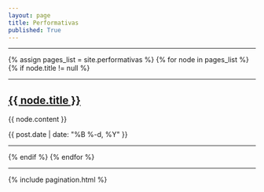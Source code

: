 ```yaml
---
layout: page
title: Performativas
published: True
---
```


<hr>
{% assign pages_list = site.performativas %}
{% for node in pages_list %}
{% if node.title != null %}
<div class="entry">
<!--<div class="posts">-->
<hr>
<div class="entry-content">
<h2 class="entry-title">
<!--<a class="white" href="{{ post.url }}"><span class="icon icon-forward entry-icon"></span>{{ post.title }}</a>-->
<a class="entry-thumb" href="{{ node.url }}" title="Visit {{ node.title }}" target="_blank">
<span class="icon icon-forward entry-icon"></span>
{{ node.title }}
</a>
  
</h2>
</div>

{{ node.content }}

<a class="entry-thumb" href="{{ post.url }}" title="Visit {{ post.title }}" target="_blank">
<span class="icon icon-forward entry-icon"></span>
</a>
<div class="entry-content">
<!--<h2 class="entry-title">
<a href="{{ post.url }}">{{ post.title }}</a>
</h2>-->
<p class="entry-date">{{ post.date | date: "%B %-d, %Y" }}</p>
</div>
</div>
<hr>
{% endif %}
{% endfor %}

<hr>




{% include pagination.html %}
